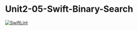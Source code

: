 # Unit2-05-Swift-Binary-Search
[![SwiftLint](https://github.com/ICS4U-Programming-ValI/Unit2-05-Swift-Binary-Search/workflows/SwiftLint/badge.svg)](https://github.com/ICS4U-Programming-ValI/Unit2-05-Swift-Binary-Search/actions)
